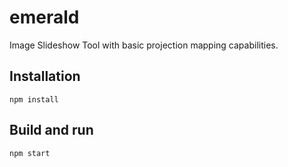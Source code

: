 # emerald
Image Slideshow Tool with basic projection mapping capabilities.

## Installation

```
npm install
```

## Build and run

```
npm start
```


